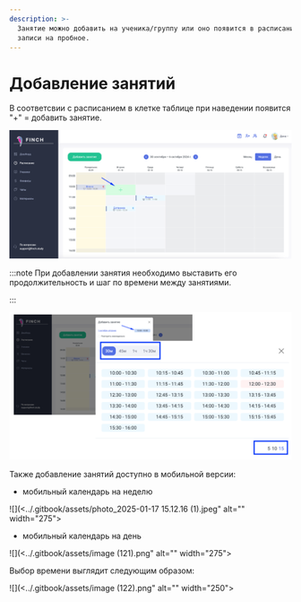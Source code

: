 ```yaml
---
description: >-
  Занятие можно добавить на ученика/группу или оно появится в расписании после
  записи на пробное.
---
```


# Добавление занятий

В соответсвии с расписанием в клетке таблице при наведении появится "+" = добавить занятие.

![](<../.gitbook/assets/image (45).png>)

:::note
При добавлении занятия необходимо выставить его продолжительность и шаг по времени между занятиями.

:::

![](<../.gitbook/assets/image (47).png>)

Также добавление занятий доступно в мобильной версии:

* мобильный календарь на неделю



![](<../.gitbook/assets/photo_2025-01-17 15.12.16 (1).jpeg" alt="" width="275"><figcaption></figcaption></figure>

* мобильный календарь на день

![](<../.gitbook/assets/image (121).png" alt="" width="275"><figcaption></figcaption></figure>

Выбор времени выглядит следующим образом:

![](<../.gitbook/assets/image (122).png" alt="" width="250"><figcaption></figcaption></figure>
